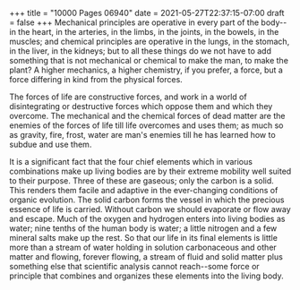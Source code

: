 +++
title = "10000 Pages 06940"
date = 2021-05-27T22:37:15-07:00
draft = false
+++
Mechanical principles are operative in every part of the body--in the heart, in the arteries, in the limbs, in the joints, in the bowels, in the muscles; and chemical principles are operative in the lungs, in the stomach, in the liver, in the kidneys; but to all these things do we not have to add something that is not mechanical or chemical to make the man, to make the plant? A higher mechanics, a higher chemistry, if you prefer, a force, but a force differing in kind from the physical forces.

The forces of life are constructive forces, and work in a world of disintegrating or destructive forces which oppose them and which they overcome. The mechanical and the chemical forces of dead matter are the enemies of the forces of life till life overcomes and uses them; as much so as gravity, fire, frost, water are man's enemies till he has learned how to subdue and use them.

It is a significant fact that the four chief elements which in various combinations make up living bodies are by their extreme mobility well suited to their purpose. Three of these are gaseous; only the carbon is a solid. This renders them facile and adaptive in the ever-changing conditions of organic evolution. The solid carbon forms the vessel in which the precious essence of life is carried. Without carbon we should evaporate or flow away and escape. Much of the oxygen and hydrogen enters into living bodies as water; nine tenths of the human body is water; a little nitrogen and a few mineral salts make up the rest. So that our life in its final elements is little more than a stream of water holding in solution carbonaceous and other matter and flowing, forever flowing, a stream of fluid and solid matter plus something else that scientific analysis cannot reach--some force or principle that combines and organizes these elements into the living body.
